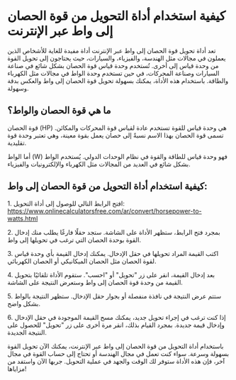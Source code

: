 كيفية استخدام أداة التحويل من قوة الحصان إلى واط عبر الإنترنت
=============================================================

تعد أداة تحويل قوة الحصان إلى واط عبر الإنترنت أداة مفيدة للغاية للأشخاص الذين يعملون في مجالات مثل الهندسة، والفيزياء، والسيارات، حيث يحتاجون إلى تحويل القوة من وحدة قياس إلى أخرى. تُستخدم وحدة قياس قوة الحصان بشكل شائع في صناعة السيارات وصناعة المحركات، في حين تستخدم وحدة الواط في مجالات مثل الكهرباء والطاقة. باستخدام هذه الأداة، يمكنك بسهولة تحويل قوة الحصان إلى واط والعكس بدقة وسهولة.

ما هي قوة الحصان والواط؟
------------------------

قوة الحصان (HP) هي وحدة قياس للقوة تستخدم عادة لقياس قوة المحركات والمكائن. تسمى قوة الحصان بهذا الاسم نسبةً إلى حصان يعمل بقوة معينة، وهي تعتبر وحدة قوة تقليدية.

أما الواط (W) فهو وحدة قياس للطاقة والقوة في نظام الوحدات الدولي. يُستخدم الواط بشكل شائع في العديد من المجالات مثل الكهرباء والإلكترونيات والفيزياء.

كيفية استخدام أداة التحويل من قوة الحصان إلى واط:
-------------------------------------------------

1\. افتح الرابط التالي للوصول إلى أداة التحويل: <https://www.onlinecalculatorsfree.com/ar/convert/horsepower-to-watts.html>

2\. بمجرد فتح الرابط، ستظهر الأداة على الشاشة. ستجد حقلًا فارغًا يطلب منك إدخال القوة بوحدة الحصان التي ترغب في تحويلها إلى واط.

3\. اكتب القيمة المراد تحويلها في حقل الإدخال. يمكنك إدخال القيمة بأي وحدة قياس لقوة الحصان مثل الحصان الميكانيكي أو الحصان الكهربائي.

4\. بعد إدخال القيمة، انقر على زر "تحويل" أو "احسب". ستقوم الأداة تلقائيًا بتحويل القيمة من وحدة قوة الحصان إلى واط وستعرض النتيجة على الشاشة.

5\. ستتم عرض النتيجة في نافذة منفصلة أو بجوار حقل الإدخال. ستظهر النتيجة بالواط بشكل واضح.

6\. إذا كنت ترغب في إجراء تحويل جديد، يمكنك مسح القيمة الموجودة في حقل الإدخال وإدخال قيمة جديدة. بمجرد القيام بذلك، انقر مرة أخرى على زر "تحويل" للحصول على النتيجة الجديدة.

باستخدام أداة التحويل من قوة الحصان إلى واط عبر الإنترنت، يمكنك الآن تحويل القوة بسهولة وسرعة. سواء كنت تعمل في مجال الهندسة أو تحتاج إلى حساب القوة في مجال آخر، فإن هذه الأداة ستوفر لك الوقت والجهد في عملية التحويل. جربها الآن واستفد من مزاياها!